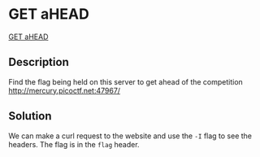 # GET aHEAD

[GET aHEAD](https://play.picoctf.org/practice/challenge/132)

## Description

Find the flag being held on this server to get ahead of the competition http://mercury.picoctf.net:47967/

## Solution

We can make a curl request to the website and use the `-I` flag to see the headers. The flag is in the `flag` header.